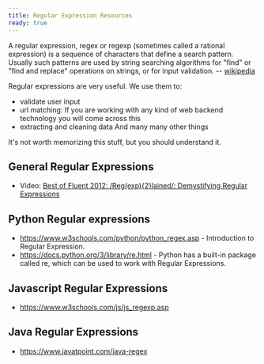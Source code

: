 ```yaml
---
title: Regular Expression Resources
ready: true
---
```


A regular expression, regex or regexp (sometimes called a rational expression) is a sequence of characters that define a search pattern. Usually such patterns are used by string searching algorithms for "find" or "find and replace" operations on strings, or for input validation.
-- [wikipedia](https://en.wikipedia.org/wiki/Regular_expression)

Regular expressions are very useful. We use them to:

- validate user input
- url matching: If you are working with any kind of web backend technology you will come across this
- extracting and cleaning data
  And many many other things

It's not worth memorizing this stuff, but you should understand it.

## General Regular Expressions

- Video: [Best of Fluent 2012: /Reg(exp){2}lained/: Demystifying Regular Expressions](https://www.youtube.com/watch?v=EkluES9Rvak)

## Python Regular expressions

- https://www.w3schools.com/python/python_regex.asp - Introduction to Regular Expression.
- https://docs.python.org/3/library/re.html - Python has a built-in package called re, which can be used to work with Regular Expressions.

## Javascript Regular Expressions

- https://www.w3schools.com/js/js_regexp.asp

## Java Regular Expressions

- https://www.javatpoint.com/java-regex